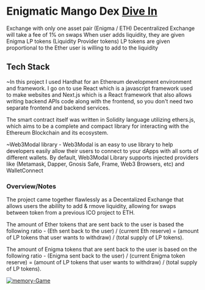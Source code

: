 # Enigmatic Mango Dex <a href="https://enigmatic-dex-19xr.vercel.app/" target="_blank">Dive In</a>

Exchange with only one asset pair (Enigma / ETH)
Decentralized Exchange will take a fee of 1% on swaps
When user adds liquidity, they are given Enigma LP tokens (Liquidity Provider tokens)
LP tokens are given proportional to the Ether user is willing to add to the liquidity

## Tech Stack

~In this project I used Hardhat for an Ethereum development environment and framework. I go on to use React which is a javascript framework used to make websites and Next.js which is a React framework that also allows writing backend APIs code along with the frontend, so you don't need two separate frontend and backend services.

The smart contract itself was written in Solidity language utilizing ethers.js, which aims to be a complete and compact library for interacting with the Ethereum Blockchain and its ecosystem.

~Web3Modal library - Web3Modal is an easy to use library to help developers easily allow their users to connect to your dApps with all sorts of different wallets. By default, Web3Modal Library supports injected providers like (Metamask, Dapper, Gnosis Safe, Frame, Web3 Browsers, etc) and WalletConnect

### Overview/Notes
The project came together flawlessly as a Decentalized Exchange that allows users the abililty to add & rmove liquidity, allowing for swaps between token from a previous ICO project to ETH.

The amount of Ether tokens that are sent back to the user is based the following ratio - (Eth sent back to the user) / (current Eth reserve) = (amount of LP tokens that user wants to withdraw) / (total supply of LP tokens).

The amount of Enigma tokens that are sent back to the user is based on the following ratio - (Enigma sent back to the user) / (current Enigma token reserve) = (amount of LP tokens that user wants to withdraw) / (total supply of LP tokens).

<a href='https://enigmatic-dex-19xr.vercel.app/' target='_blank'><img src='https://i.postimg.cc/vmW9nFp7/enigma.png' border='0' alt='memory-Game'/></a>


